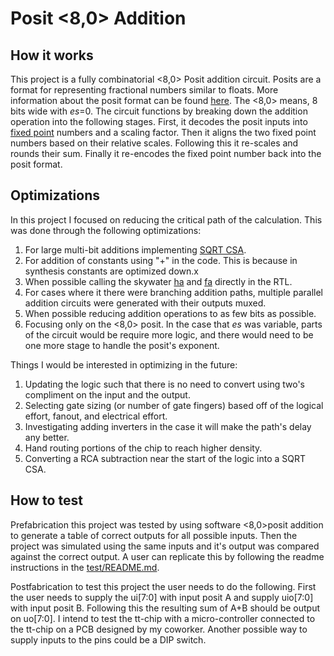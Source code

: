 

<!---

This file is used to generate your project datasheet. Please fill in the information below and delete any unused
sections.

You can also include images in this folder and reference them in the markdown. Each image must be less than
512 kb in size, and the combined size of all images must be less than 1 MB.
-->
# Posit <8,0> Addition
  
## How it works

This project is a fully combinatorial <8,0> Posit addition circuit. Posits are a format for representing fractional numbers similar to floats. More information about the posit format can be found [here](https://posithub.org/docs/BeatingFloatingPoint.pdf). The <8,0> means, 8 bits wide with _es_=0. The circuit functions by breaking down the addition operation into the following stages. First, it decodes the posit inputs into [fixed point](https://en.wikipedia.org/wiki/Fixed-point_arithmetic) numbers and a scaling factor. Then it aligns the two fixed point numbers based on their relative scales. Following this it re-scales and rounds their sum. Finally it re-encodes the fixed point number back into the posit format.  

## Optimizations 

In this project I focused on reducing the critical path of the calculation. This was done through the following optimizations:
1) For large multi-bit additions implementing [SQRT CSA](https://en.wikipedia.org/wiki/Carry-select_adder). 
2) For addition of constants using "+" in the code. This is because in synthesis constants are optimized down.x
3) When possible calling the skywater [ha](https://sky130-unofficial.readthedocs.io/en/latest/contents/libraries/sky130_fd_sc_hd/cells/ha/README.html) and [fa](https://sky130-unofficial.readthedocs.io/en/latest/contents/libraries/sky130_fd_sc_hd/cells/fa/README.html) directly in the RTL.  
4) For cases where it there were branching addition paths, multiple parallel addition circuits were generated with their outputs muxed. 
5) When possible reducing addition operations to as few bits as possible.
6) Focusing only on the <8,0> posit. In the case that _es_ was variable, parts of the circuit would be require more logic, and there would need to be one more stage to handle the posit's exponent.


Things I would be interested in optimizing in the future:
1) Updating the logic such that there is no need to convert using two's compliment on the input and the output. 
2) Selecting gate sizing (or number of gate fingers) based off of the logical effort, fanout, and electrical effort.
3) Investigating adding inverters in the case it will make the path's delay any better.
4) Hand routing portions of the chip to reach higher density.
5) Converting a RCA subtraction near the start of the logic into a SQRT CSA.


## How to test

Prefabrication this project was tested by using software <8,0>posit addition to generate a table of correct outputs for all possible inputs. Then the project was simulated using the same inputs and it's output was compared against the correct output. A user can replicate this by following the readme instructions in the [test/README.md](test/README.md).

Postfabrication to test this project the user needs to do the following. First the user needs to supply the ui[7:0] with input posit A and supply uio[7:0] with input posit B. Following this the resulting sum of A+B should be output on uo[7:0]. I intend to test the tt-chip with a micro-controller connected to the tt-chip on a PCB designed by my coworker. Another possible way to supply inputs to the pins could be a DIP switch. 
